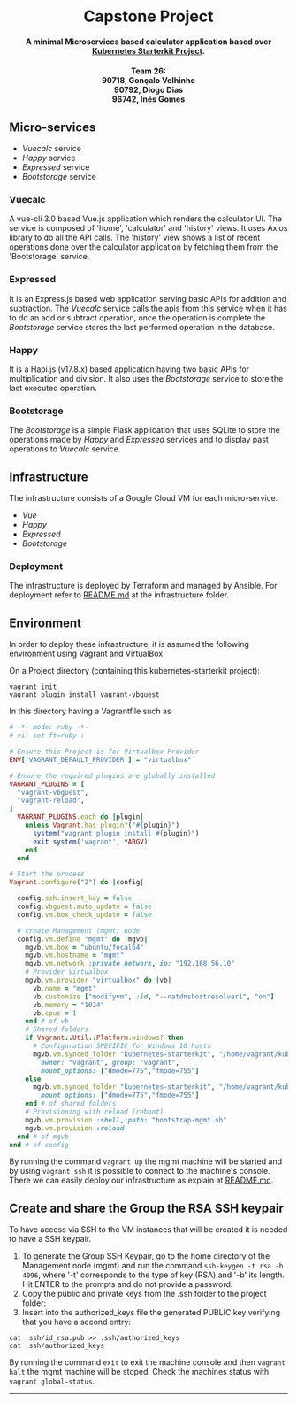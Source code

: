 <h1 align="center">
  <br>
  Capstone Project
  <br>
</h1>

<h4 align="center">A minimal Microservices based calculator application based over <a href="https://github.com/khandelwal-arpit/kubernetes-starterkit" target="_blank">Kubernetes Starterkit Project</a>.</h4>

<h4 align="center">Team 26:
  <br>
  90718, Gonçalo Velhinho
  <br>
  90792, Diogo Dias
  <br>
  96742, Inês Gomes
  <br>
</h4>

## Micro-services ##

* *Vuecalc* service
* *Happy* service
* *Expressed* service
* *Bootstorage* service

### Vuecalc ###
A vue-cli 3.0 based Vue.js application which renders the calculator UI.
The service is composed of 'home', 'calculator' and 'history' views. It uses Axios library to do all the API calls. The 'history' view shows a list of recent operations done over the calculator application by fetching them from the 'Bootstorage' service.

### Expressed ###
It is an Express.js based web application serving basic APIs for addition and subtraction. 
The _Vuecalc_ service calls the apis from this service when it has to do an add or subtract operation, once the operation is complete the _Bootstorage_ service stores the last performed operation in the database.

### Happy ###
It is a Hapi.js (v17.8.x) based application having two basic APIs for multiplication and division.
It also uses the _Bootstorage_ service to store the last executed operation.

### Bootstorage ###
The _Bootstorage_ is a simple Flask application that uses SQLite to store the operations made by _Happy_ and _Expressed_ services and to display past operations to _Vuecalc_ service.

## Infrastructure ##

The infrastructure consists of a Google Cloud VM for each micro-service.
* *Vue*
* *Happy*
* *Expressed*
* *Bootstorage*

### Deployment ###
The infrastructure is deployed by Terraform and managed by Ansible. For deployment refer to [README.md](https://github.com/Velhinho/kubernetes-starterkit/blob/master/infrastructure/README.md) at the infrastructure folder.

## Environment ##

In order to deploy these infrastructure, it is assumed the following environment using Vagrant and VirtualBox.

On a Project directory (containing this kubernetes-starterkit project):
```
vagrant init
vagrant plugin install vagrant-vbguest
```

In this directory having a Vagrantfile such as
```ruby
# -*- mode: ruby -*-
# vi: set ft=ruby :

# Ensure this Project is for Virtualbox Provider
ENV['VAGRANT_DEFAULT_PROVIDER'] = "virtualbox"

# Ensure the required plugins are globally installed
VAGRANT_PLUGINS = [
  "vagrant-vbguest",
  "vagrant-reload",
]
  VAGRANT_PLUGINS.each do |plugin|
    unless Vagrant.has_plugin?("#{plugin}")
      system("vagrant plugin install #{plugin}")
      exit system('vagrant', *ARGV)
    end
  end

# Start the process  
Vagrant.configure("2") do |config|

  config.ssh.insert_key = false
  config.vbguest.auto_update = false
  config.vm.box_check_update = false

  # create Management (mgmt) node
  config.vm.define "mgmt" do |mgvb|
    mgvb.vm.box = "ubuntu/focal64"
    mgvb.vm.hostname = "mgmt"
    mgvb.vm.network :private_network, ip: "192.168.56.10"
    # Provider Virtualbox
    mgvb.vm.provider "virtualbox" do |vb|
      vb.name = "mgmt"
      vb.customize ["modifyvm", :id, "--natdnshostresolver1", "on"]
      vb.memory = "1024"
      vb.cpus = 1
    end # of vb
    # Shared folders
    if Vagrant::Util::Platform.windows? then
      # Configuration SPECIFIC for Windows 10 hosts
      mgvb.vm.synced_folder "kubernetes-starterkit", "/home/vagrant/kubernetes-starterkit",
        owner: "vagrant", group: "vagrant",
        mount_options: ["dmode=775","fmode=755"]
    else
      mgvb.vm.synced_folder "kubernetes-starterkit", "/home/vagrant/kubernetes-starterkit",
        mount_options: ["dmode=775","fmode=755"]
    end # of shared folders
    # Provisioning with reload (reboot)
    mgvb.vm.provision :shell, path: "bootstrap-mgmt.sh"
    mgvb.vm.provision :reload
  end # of mgvb
end # of config
```

By running the command ```vagrant up``` the mgmt machine will be started and by using ```vagrant ssh``` it is possible to connect to the machine's console. There we can easily deploy our infrastructure as explain at [README.md](https://github.com/Velhinho/kubernetes-starterkit/blob/master/infrastructure/README.md).

## Create and share the Group the RSA SSH keypair ##

To have access via SSH to the VM instances that will be created it is needed to have a SSH keypair.
1. To generate the Group SSH Keypair, go to the home directory of the
Management node (mgmt) and run the command ```ssh-keygen -t rsa -b 4096```, where '-t' corresponds to the type of key (RSA) and '-b' its length. Hit ENTER to the prompts and do not provide a password.
2. Copy the public and private keys from the .ssh folder to the project folder:
3. Insert into the authorized_keys file the generated PUBLIC key verifying that you have a second entry:
```
cat .ssh/id_rsa.pub >> .ssh/authorized_keys
cat .ssh/authorized_keys
```

By running the command ```exit``` to exit the machine console and then ```vagrant halt``` the mgmt machine will be stoped. Check the machines status with ```vagrant global-status```.

-----